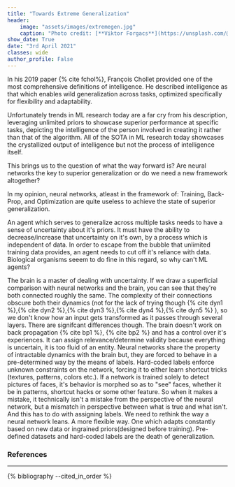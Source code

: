 ```yaml
---
title: "Towards Extreme Generalization"
header:
    image: "assets/images/extremegen.jpg" 
    caption: "Photo credit: [**Viktor Forgacs**](https://unsplash.com/@sonance)"
show_date: True
date: "3rd April 2021"
classes: wide
author_profile: False
---
```

In his 2019 paper {% cite fchol%}, François Chollet provided one of the most comprehensive definitions of intelligence. He described intelligence as that which enables wild generalization across tasks, optimized specifically for flexibility and adaptability. 

Unfortunately trends in ML research today are a far cry from his description, leveraging unlimited priors to showcase superior performance at specific tasks, depicting the intelligence of the person involved in creating it rather than that of the algorithm. All of the SOTA in ML research today showcases the crystallized output of intelligence but not the process of intelligence itself.  

This brings us to the question of what the way forward is? Are neural networks the key to superior generalization or do we need a new framework altogether?

In my opinion, neural networks, atleast in the framework of: Training, Back-Prop, and Optimization are quite useless to achieve the state of superior generalization.

An agent which serves to generalize across multiple tasks needs to have a sense of uncertainty about it's priors. It must have the ability to decrease/increase that uncertainty on it's own, by a process which is independent of data. In order to escape from the bubble that unlimited training data provides, an agent needs to cut off it's reliance with data. Biological organisms seeem to do fine in this regard, so why can't ML agents?

The brain is a master of dealing with uncertainty. If we draw a superficial comparison with neural networks and the brain, you can see that they're both connected roughly the same. The complexity of their connections obscure both their dynamics (not for the lack of trying though {% cite dyn1 %},{% cite dyn2 %},{% cite dyn3 %},{% cite dyn4 %},{% cite dyn5 %} ), so we don't know how an input gets transformed as it passes through several layers. There are signifcant differences though. The brain doesn't work on back propagation {% cite bp1 %}, {% cite bp2 %} and has a control over it's experiences. It can assign relevance/determine validity because everything is uncertain, it is too fluid of an entity. Neural networks share the property of intractable dynamics with the brain but, they are forced to behave in a pre-determined way by the means of labels. Hard-coded labels enforce unknown constraints on the network, forcing it to either learn shortcut tricks (textures, patterns, colors etc.). If a network is trained solely to detect pictures of faces, it's behavior is morphed so as to "see" faces, whether it be in patterns, shortcut hacks or some other feature. So when it makes a mistake, it technically isn't a mistake from the perspective of the neural network, but a mismatch in perspective between what is true and what isn't. And this has to do with assigning labels. We need to rethink the way a neural network leans. A more flexible way. One which adapts constantly based on new data or ingrained priors(designed before training). Pre-defined datasets and hard-coded labels are the death of generalization.

### References
-------

{% bibliography --cited_in_order %}



